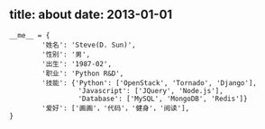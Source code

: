 title: about
date: 2013-01-01
---

    __me__ = {
            '姓名': 'Steve(D. Sun)',
            '性别': '男',
            '出生': '1987-02',
            '职业': 'Python R&D',
            '技能': {'Python': ['OpenStack', 'Tornado', 'Django'],
                     'Javascript': ['JQuery', 'Node.js'],
                     'Database': ['MySQL', 'MongoDB', 'Redis']}
            '爱好': ['画画'，'代码'，'健身'，'阅读'],
    }
